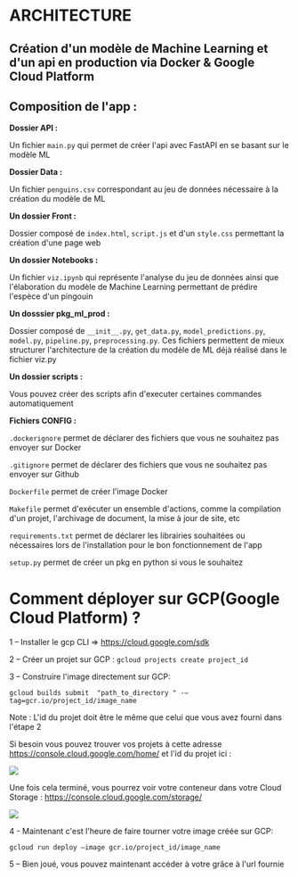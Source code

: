 # ARCHITECTURE

## Création d'un modèle de Machine Learning et d'un api en production via Docker & Google Cloud Platform

## Composition de l'app :

**Dossier API :**

Un fichier `main.py` qui permet de créer l'api avec FastAPI en se basant sur le modèle ML

**Dossier Data :**

Un fichier `penguins.csv` correspondant au jeu de données nécessaire à la création du modèle de ML

**Un dossier Front :**

Dossier composé de `index.html`, `script.js` et d'un `style.css` permettant la création d'une page web

**Un dossier Notebooks :**

Un fichier `viz.ipynb` qui représente l'analyse du jeu de données ainsi que l'élaboration du modèle de Machine Learning permettant de prédire l'espèce d'un pingouin 

**Un dosssier pkg_ml_prod :**

Dossier composé de `__init__.py`, `get_data.py`, `model_predictions.py`, `model.py`, `pipeline.py`, `preprocessing.py`.
Ces fichiers permettent de mieux structurer l'architecture de la création du modèle de ML déjà réalisé dans le fichier viz.py

**Un dossier scripts :**

Vous pouvez créer des scripts afin d'executer certaines commandes automatiquement

**Fichiers CONFIG :**

`.dockerignore` permet de déclarer des fichiers que vous ne souhaitez pas envoyer sur Docker

`.gitignore` permet de déclarer des fichiers que vous ne souhaitez pas envoyer sur Github

`Dockerfile` permet de créer l'image Docker

`Makefile` permet d'exécuter un ensemble d'actions, comme la compilation d'un projet, l'archivage de document, la mise à jour de site, etc

`requirements.txt` permet de déclarer les librairies souhaitées ou nécessaires lors de l'installation pour le bon fonctionnement de l'app

`setup.py` permet de créer un pkg en python si vous le souhaitez

# Comment déployer sur GCP(Google Cloud Platform) ? 

1 – Installer le gcp CLI  => https://cloud.google.com/sdk

2 – Créer un projet sur GCP :
`gcloud projects create project_id`

3 – Construire l'image directement sur GCP:

`gcloud builds submit  "path_to_directory " -–tag=gcr.io/project_id/image_name`

Note : L'id du projet doit être le même que celui que vous avez fourni dans l'étape 2

Si besoin vous pouvez trouver vos projets à cette adresse https://console.cloud.google.com/home/ et l'id du projet ici : 

<img src="https://res.cloudinary.com/alex-web-dev-full-stack/image/upload/v1629279893/project_id_ewnmas.png">

Une fois cela terminé, vous pourrez voir votre conteneur dans votre Cloud Storage :
https://console.cloud.google.com/storage/


<img src="https://res.cloudinary.com/alex-web-dev-full-stack/image/upload/v1629279893/Google_storage_ogcg7v.png" >


4 - Maintenant c'est l'heure de faire tourner votre image créée sur GCP:

`gcloud run deploy –image gcr.io/project_id/image_name`

5 – Bien joué, vous pouvez maintenant accéder à votre grâce à l'url fournie

